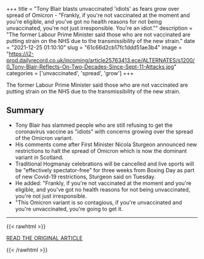 +++
title = "Tony Blair blasts unvaccinated 'idiots' as fears grow over spread of Omicron - \"Frankly, if you're not vaccinated at the moment and you're eligible, and you've got no health reasons for not being unvaccinated, you're not just irresponsible. You're an idiot.\""
description = "The former Labour Prime Minister said those who are not vaccinated are putting strain on the NHS due to the transmissibility of the new strain."
date = "2021-12-25 01:10:10"
slug = "61c66d2cb17fc1ddd51ae3b4"
image = "https://i2-prod.dailyrecord.co.uk/incoming/article25763413.ece/ALTERNATES/s1200/0_Tony-Blair-Reflects-On-Two-Decades-Since-Sept-11-Attacks.jpg"
categories = ['unvaccinated', 'spread', 'grow']
+++

The former Labour Prime Minister said those who are not vaccinated are putting strain on the NHS due to the transmissibility of the new strain.

## Summary

- Tony Blair has slammed people who are still refusing to get the coronavirus vaccine as "idiots" with concerns growing over the spread of the Omicron variant.
- His comments come after First Minister Nicola Sturgeon announced new restrictions to halt the spread of Omicron which is now the dominant variant in Scotland.
- Traditional Hogmanay celebrations will be cancelled and live sports will be "effectively spectator-free" for three weeks from Boxing Day as part of new Covid-19 restrictions, Sturgeon said on Tuesday.
- He added: "Frankly, if you're not vaccinated at the moment and you're eligible, and you've got no health reasons for not being unvaccinated, you're not just irresponsible.
- "This Omicron variant is so contagious, if you're unvaccinated and you're unvaccinated, you're going to get it.

---

{{< rawhtml >}}
  <p class="article-category">
    <a target="_blank" href="https://www.dailyrecord.co.uk/news/politics/tony-blair-blasts-unvaccinated-idiots-25762556">READ THE ORIGINAL ARTICLE</a>
  </p>
{{< /rawhtml >}}
